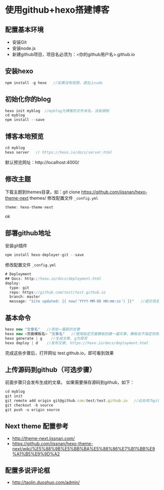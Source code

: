 
# 使用github+hexo搭建博客

## 配置基本环境
 * 安装Git
 * 安装node.js
 * 新建github项目，项目名必须为：<你的github用户名>.github.io

## 安装hexo
```js
npm install -g hexo   //如果没有权限，请加上sudo
```

## 初始化你的blog
```js
hexo init myblog  //myblog为博客的文件夹名，没有限制
cd myblog
npm install --save
```

## 博客本地预览
```js
cd myblog
hexo server   // https://hexo.io/docs/server.html
```
默认预览网址：http://localhost:4000/

## 修改主题
下载主题到themes目录，如：git clone https://github.com/iissnan/hexo-theme-next themes/
修改配置文件 `_config.yml`
```js
theme: hexo-theme-next
```
ok

## 部署github地址
安装git插件
```js
npm install hexo-deployer-git --save
```

修改配置文件 `_config.yml`
```js
# Deployment
## Docs: http://hexo.io/docs/deployment.html
deploy:
  type: git
  repo: https://github.com/test/test.github.io
  branch: master
  message: "Site updated: {{ now('YYYY-MM-DD HH:mm:ss') }}"   //提交信息格式
```

## 基本命令
```js
hexo new "文章名"   //添加一篇新的文章
hexo new <页面模板名> "文章名"   //使用指定页面模板创建一遍文章，模板名不指定则用post模板
hexo generate | g    //生成文章, g为简写
hexo deploy | d    //发布文章, https://hexo.io/docs/deployment.html
```
完成这些步骤后，打开网址 test.github.io，即可看到效果

## 上传源码到github（可选步骤）
前面步骤只会发布生成的文章。
如果需要保存源码到github，如下：
```js
cd myblog
git init
git remote add origin git@github.com:test/test.github.io   //此处改为git@github...可以不用输入用户名和密码提交
git checkout -b source
git push -u origin source
```
## Next theme 配置参考
- http://theme-next.iissnan.com/
- https://github.com/iissnan/hexo-theme-next/wiki/%E5%88%9B%E5%BB%BA%E5%88%86%E7%B1%BB%E9%A1%B5%E9%9D%A2

## 配置多说评论框
- http://taolin.duoshuo.com/admin/
